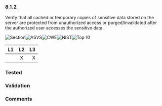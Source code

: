 ### 8.1.2 
Verify that all cached or temporary copies of sensitive data stored on the server are protected from unauthorized access or purged/invalidated after the authorized user accesses the sensitive data.

![Section](https://img.shields.io/badge/V8-green.svg)![ASVS](https://img.shields.io/badge/ASVS-8.1.2-blue.svg)![CWE](https://img.shields.io/badge/CWE--red.svg)![NIST](https://img.shields.io/badge/NIST--important.svg)![Top 10](https://img.shields.io/badge/--lightgray.svg)

| L1| L2| L3|
| --|:--:|-:|
|  | X | X |

### Tested

### Validation

### Comments

        